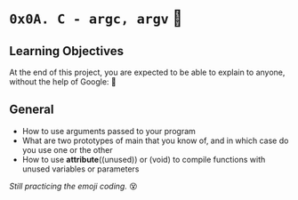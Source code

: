 # `0x0A. C - argc, argv` :rofl:

## Learning Objectives 

At the end of this project, you are expected to be able to explain to anyone, without the help of Google: :zany_face:

## General
- How to use arguments passed to your program
- What are two prototypes of main that you know of, and in which case do you use one or the other
- How to use __attribute__((unused)) or (void) to compile functions with unused variables or parameters

*Still practicing the emoji coding.* :dizzy_face:
